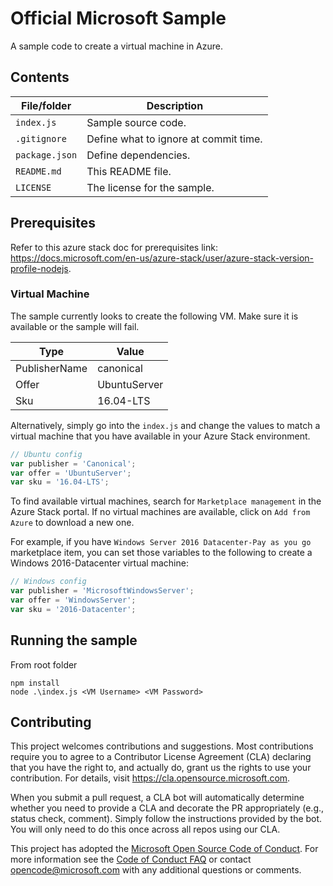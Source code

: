 # Official Microsoft Sample

<!-- 
Guidelines on README format: https://review.docs.microsoft.com/help/onboard/admin/samples/concepts/readme-template?branch=master

Guidance on onboarding samples to docs.microsoft.com/samples: https://review.docs.microsoft.com/help/onboard/admin/samples/process/onboarding?branch=master

Taxonomies for products and languages: https://review.docs.microsoft.com/new-hope/information-architecture/metadata/taxonomies?branch=master
-->

A sample code to create a virtual machine in Azure.

## Contents

| File/folder       | Description                                |
|-------------------|--------------------------------------------|
| `index.js`        | Sample source code.                        |
| `.gitignore`      | Define what to ignore at commit time.      |
| `package.json`    | Define dependencies.                       |
| `README.md`       | This README file.                          |
| `LICENSE`         | The license for the sample.                |

## Prerequisites

Refer to this azure stack doc for prerequisites link: https://docs.microsoft.com/en-us/azure-stack/user/azure-stack-version-profile-nodejs.

### Virtual Machine

The sample currently looks to create the following VM. Make sure it is available or the sample will fail.

| Type              | Value                                                 |
|-----------------------|-------------------------------------------------------------|
| PublisherName       | canonical                            |
| Offer       | UbuntuServer                        |
| Sku           | 16.04-LTS                                   |

Alternatively, simply go into the `index.js` and change the values to match a virtual machine that you have available in your Azure Stack environment.

```javascript
// Ubuntu config
var publisher = 'Canonical';
var offer = 'UbuntuServer';
var sku = '16.04-LTS';
```

To find available virtual machines, search for `Marketplace management` in the Azure Stack portal. If no virtual machines are available, click on `Add from Azure` to download a new one.

For example, if you have `Windows Server 2016 Datacenter-Pay as you go` marketplace item, you can set those variables to the following to create a Windows 2016-Datacenter virtual machine:

```javascript
// Windows config
var publisher = 'MicrosoftWindowsServer';
var offer = 'WindowsServer';
var sku = '2016-Datacenter';
```

## Running the sample

From root folder
```
npm install
node .\index.js <VM Username> <VM Password>
```

## Contributing

This project welcomes contributions and suggestions.  Most contributions require you to agree to a
Contributor License Agreement (CLA) declaring that you have the right to, and actually do, grant us
the rights to use your contribution. For details, visit https://cla.opensource.microsoft.com.

When you submit a pull request, a CLA bot will automatically determine whether you need to provide
a CLA and decorate the PR appropriately (e.g., status check, comment). Simply follow the instructions
provided by the bot. You will only need to do this once across all repos using our CLA.

This project has adopted the [Microsoft Open Source Code of Conduct](https://opensource.microsoft.com/codeofconduct/).
For more information see the [Code of Conduct FAQ](https://opensource.microsoft.com/codeofconduct/faq/) or
contact [opencode@microsoft.com](mailto:opencode@microsoft.com) with any additional questions or comments.
